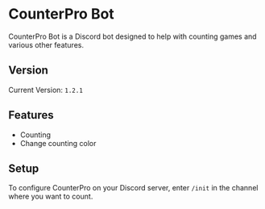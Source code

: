 # CounterPro Bot

CounterPro Bot is a Discord bot designed to help with counting games and various other features.

## Version

Current Version: `1.2.1`

## Features

- Counting 
- Change counting color

## Setup

To configure CounterPro on your Discord server, enter `/init` in the channel where you want to count.
